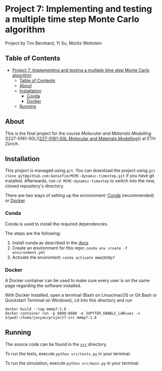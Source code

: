 # Project 7: Implementing and testing a multiple time step Monte Carlo algorithm

Project by Tim Bernhard, Yi Su, Moritz Wettstein

## Table of Contents
- [Project 7: Implementing and testing a multiple time step Monte Carlo algorithm](#project-7-implementing-and-testing-a-multiple-time-step-monte-carlo-algorithm)
  - [Table of Contents](#table-of-contents)
  - [About](#about)
  - [Installation](#installation)
    - [Conda](#conda)
    - [Docker](#docker)
  - [Running](#running)

## About

This is the final project for the course _Molecular and Materials Modelling_ ([227-0161-00L]([227-0161-00L  Molecular and Materials Modelling](http://www.vvz.ethz.ch/Vorlesungsverzeichnis/lerneinheitPre.do?lerneinheitId=136471&semkez=2020S&lang=de))) at ETH Zürich.

## Installation

This project is managed using `git`.
You can download the project using `git clone git@github.com:GenieTim/MCMC-dynamic-timestep.git` if you have git installed.
Afterwards, run `cd MCMC-dynamic-timestep` to switch into the new, cloned repository's directory.

There are two ways of setting up the environment: [Conda](#conda) (recommended) or [Docker](#docker).

### Conda

Conda is used to install the required dependencies.

The steps are the following:

1. Install conda as described in the [docs](https://docs.conda.io/projects/conda/en/latest/user-guide/install/index.html)
2. Create an environment for this repo: `conda env create -f environment.yml`
3. Activate the enviroment: `conda activate mmm2020p7`

### Docker

A Docker container can be used to make sure every user is on the same page regarding the software installed.

With Docker installed, open a terminal (Bash on Linux/macOS or Git Bash or Quickstart Terminal on Windows), cd into this directory and run

```shell
docker build --tag mmmp7:1.0 .
docker container run -p 8888:8888 -e JUPYTER_ENABLE_LAB=yes -v $(pwd):/home/jovyan/project7-src mmmp7:1.0
```


## Running

The source code can be found in the [`src`](./src) directory.

To run the tests, execute `python src/tests.py` in your terminal.

To run the simulation, execute `python src/main.py` in your terminal.
